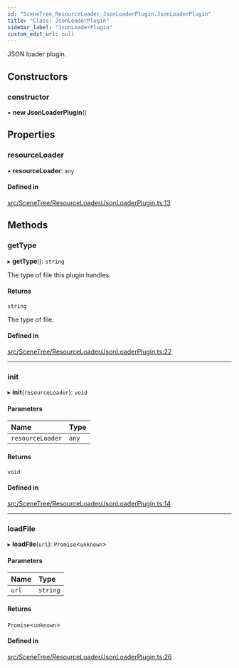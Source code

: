 ```yaml
---
id: "SceneTree_ResourceLoader_JsonLoaderPlugin.JsonLoaderPlugin"
title: "Class: JsonLoaderPlugin"
sidebar_label: "JsonLoaderPlugin"
custom_edit_url: null
---
```




JSON loader plugin.

## Constructors

### constructor

• **new JsonLoaderPlugin**()

## Properties

### resourceLoader

• **resourceLoader**: `any`

#### Defined in

[src/SceneTree/ResourceLoader/JsonLoaderPlugin.ts:13](https://github.com/ZeaInc/zea-engine/blob/92469dc96/src/SceneTree/ResourceLoader/JsonLoaderPlugin.ts#L13)

## Methods

### getType

▸ **getType**(): `string`

The type of file this plugin handles.

#### Returns

`string`

The type of file.

#### Defined in

[src/SceneTree/ResourceLoader/JsonLoaderPlugin.ts:22](https://github.com/ZeaInc/zea-engine/blob/92469dc96/src/SceneTree/ResourceLoader/JsonLoaderPlugin.ts#L22)

___

### init

▸ **init**(`resourceLoader`): `void`

#### Parameters

| Name | Type |
| :------ | :------ |
| `resourceLoader` | `any` |

#### Returns

`void`

#### Defined in

[src/SceneTree/ResourceLoader/JsonLoaderPlugin.ts:14](https://github.com/ZeaInc/zea-engine/blob/92469dc96/src/SceneTree/ResourceLoader/JsonLoaderPlugin.ts#L14)

___

### loadFile

▸ **loadFile**(`url`): `Promise`<`unknown`\>

#### Parameters

| Name | Type |
| :------ | :------ |
| `url` | `string` |

#### Returns

`Promise`<`unknown`\>

#### Defined in

[src/SceneTree/ResourceLoader/JsonLoaderPlugin.ts:26](https://github.com/ZeaInc/zea-engine/blob/92469dc96/src/SceneTree/ResourceLoader/JsonLoaderPlugin.ts#L26)

